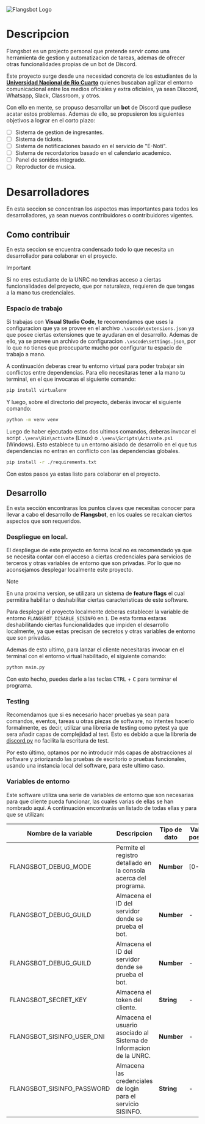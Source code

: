![Flangsbot Logo](https://github.com/Flangrys/flangsbot-discord-bot)

# Descripcion

Flangsbot es un projecto personal que pretende servir como una herramienta de gestion y automatizacion de tareas, ademas de ofrecer otras funcionalidades
propias de un bot de Discord.

Este proyecto surge desde una necesidad concreta de los estudiantes de la [**Universidad Nacional de Rio Cuarto**](https://unrc.edu.ar) quienes buscaban agilizar el entorno comunicacional entre los medios oficiales y extra oficiales, ya sean Discord, Whatsapp, Slack, Classroom, y otros.

Con ello en mente, se propuso desarrollar un **bot** de Discord que pudiese acatar estos problemas. Ademas de ello, se propusieron los siguientes objetivos a lograr en el corto plazo:

- [ ] Sistema de gestion de ingresantes.
- [ ] Sistema de tickets.
- [ ] Sistema de notificaciones basado en el servicio de "E-Noti".
- [ ] Sistema de recordatorios basado en el calendario academico.
- [ ] Panel de sonidos integrado.
- [ ] Reproductor de musica.

# Desarrolladores

En esta seccion se concentran los aspectos mas importantes para todos los desarrolladores, ya sean nuevos contribuidores o contribuidores vigentes.

## Como contribuir

En esta seccion se encuentra condensado todo lo que necesita un desarrollador para colaborar en el proyecto.

> [!IMPORTANT]
> Si no eres estudiante de la UNRC no tendras acceso a ciertas funcionalidades del proyecto, que por naturaleza, requieren de que tengas a la mano tus credenciales.

### Espacio de trabajo

Si trabajas con **Visual Studio Code**, te recomendamos que uses la configuracion que ya se provee en el archivo `.\vscode\extensions.json` ya que posee ciertas extensiones que te ayudaran en el desarrollo. Ademas de ello, ya se provee un archivo de configuracion `.\vscode\settings.json`, por lo que no tienes que preocuparte mucho por configurar tu espacio de trabajo a mano.

A continuación deberas crear tu entorno virtual para poder trabajar sin conflictos entre dependencias. Para ello necesitaras tener a la mano tu terminal, en el que invocaras el siguiente comando:

```bash
pip install virtualenv
```

Y luego, sobre el directorio del proyecto, deberás invocar el siguiente comando:

```bash
python -m venv venv
```

Luego de haber ejecutado estos dos ultimos comandos, deberas invocar el script `.\venv\Bin\activate` (Linux) o `.\venv\Scripts\Activate.ps1` (Windows). Esto establece tu un entorno aislado de desarrollo en el que tus dependencias no entran en conflicto con las dependencias globales.

```bash
pip install -r ./requirements.txt
```

Con estos pasos ya estas listo para colaborar en el proyecto.

## Desarrollo

En esta sección encontraras los puntos claves que necesitas conocer para llevar a cabo el desarrollo de **Flangsbot**, en los cuales se recalcan ciertos aspectos que son requeridos.

<!-- TODO [ ] Convenciones. -->

### Despliegue en local.

El despliegue de este proyecto en forma local no es recomendado ya que se necesita contar con el acceso a ciertas credenciales para servicios de terceros y otras variables de entorno que son privadas. Por lo que no aconsejamos desplegar localmente este proyecto.

> [!NOTE]
> En una proxima version, se utilizara un sistema de **feature flags** el cual permitira habilitar o deshabilitar ciertas caracteristicas de este software.

Para desplegar el proyecto localmente deberas establecer la variable de entorno `FLANGSBOT_DISABLE_SISINFO` en `1`. De esta forma estaras deshabilitando ciertas funcionalidades que impiden el desarrollo localmente, ya que estas precisan de secretos y otras variables de entorno que son privadas.

Ademas de esto ultimo, para lanzar el cliente necesitaras invocar en el terminal con el entorno virtual habilitado, el siguiente comando:

```bash
python main.py
```

Con esto hecho, puedes darle a las teclas <kbd>CTRL</kbd> + <kbd>C</kbd> para terminar el programa.

### Testing

Recomendamos que si es necesario hacer pruebas ya sean para comandos, eventos, tareas u otras piezas de software, no intentes hacerlo formalmente, es decir, utilizar una libreria de testing como pytest ya que sera añadir capas de complejidad al test. Esto es debido a que la libreria de [discord.py](https://github.com/Rapptz/discord.py) no facilita la escritura de test.

Por esto último, optamos por no introducir más capas de abstracciones al software y priorizando las pruebas de escritorio o pruebas funcionales, usando una instancia local del software, para este ultimo caso.

### Variables de entorno

Este software utiliza una serie de variables de entorno que son necesarias para que cliente pueda funcionar, las cuales varias de ellas se han nombrado aquí. A continuación encontrarás un listado de todas ellas y para que se utilizan:

| Nombre de la variable      | Descripcion                                                        | Tipo de dato | Valores posibles | Requerido |
| -------------------------- | ------------------------------------------------------------------ | ------------ | ---------------- | --------- |
| FLANGSBOT_DEBUG_MODE       | Permite el registro detallado en la consola acerca del programa.   | **Number**   | [0-1]            | NO        |
| FLANGSBOT_DEBUG_GUILD      | Almacena el ID del servidor donde se prueba el bot.                | **Number**   | -                | SI        |
| FLANGSBOT_DEBUG_GUILD      | Almacena el ID del servidor donde se prueba el bot.                | **Number**   | -                | SI        |
| FLANGSBOT_SECRET_KEY       | Almacena el token del cliente.                                     | **String**   | -                | SI        |
| FLANGSBOT_SISINFO_USER_DNI | Almacena el usuario asociado al Sistema de Informacion de la UNRC. | **Number**   | -                | SI        |
| FLANGSBOT_SISINFO_PASSWORD | Almacena las credenciales de login para el servicio SISINFO.       | **String**   | -                | SI        |
